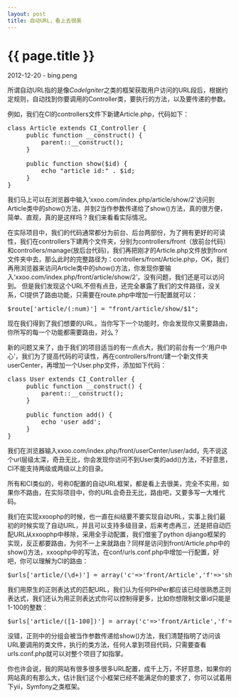 ```yaml
---
layout: post
title: 自动URL，看上去很美
---
```


{{ page.title }}
================

<p class="meta">2012-12-20 - bing.peng</p>

所谓自动URL指的是像*CodeIgniter*之类的框架获取用户访问的URL段后，根据约定规则，自动找到你要调用的Controller类，要执行的方法，以及要传递的参数。

例如，我们在CI的controllers文件下新建Article.php，代码如下：
<pre class="brush:php">
class Article extends CI_Controller {
     public function __construct() {
         parent::__construct();
     }
 
     public function show($id) {
         echo "article id:" . $id;
     }
} 
</pre>

我们马上可以在浏览器中输入‘xxoo.com/index.php/article/show/2’访问到Article类中的show()方法，并到2当作参数传递给了show()方法，真的很方便，简单、直观，真的是这样吗？我们来看看实际情况。

在实际项目中，我们的代码通常都分为前台、后台两部份，为了拥有更好的可读性，我们在controllers下建两个文件夹，分别为controllers/front（放前台代码）和controllers/manage(放后台代码)，我们再把刚才的Article.php文件放到front文件夹中去，那么此时的完整路径为：controllers/front/Article.php，OK，我们再用浏览器来访问Article类中的show()方法，你发现你要输入‘xxoo.com/index.php/front/article/show/2’，没有问题，我们还是可以访问到。
但是我们发现这个URL不但有点丑，还完全暴露了我们的文件路径，没关系，CI提供了路由功能，只需要在route.php中增加一行配置就可以：
<pre class="brush:php">
$route['article/(:num)'] = "front/article/show/$1";
</pre>
现在我们得到了我们想要的URL，当你写下一个功能时，你会发现你又需要路由，你所写的每一个功能都需要路由，对么？

新的问题又来了，由于我们的项目适当的有一点点大，我们的前台有一个‘用户中心’，我们为了提高代码的可读性，再在controllers/front/建一个新文件夹userCenter，再增加一个User.php文件，添加如下代码：
<pre class="brush:php">
class User extends CI_Controller {
     public function __construct() {
         parent::__construct();
     }
 
     public function add() {
         echo 'user add';
     }
} 
</pre>

我们在浏览器输入xxoo.com/index.php/front/userCenter/user/add，先不说这个url层级太深，奇丑无比，你会发现你访问不到User类的add()方法，不好意思，CI不能支持两级或两级以上的目录。

所有和CI类似的，号称0配置的自动URL框架，都是看上去很美，完全不实用，如果你不路由，在实际项目中，你的URL会奇丑无比，路由吧，又要多写一大堆代码。

我们在实现xxoophp的时候，也一直在纠结要不要实现自动URL，实事上我们最初的时候实现了自动URL，并且可以支持多级目录，后来考虑再三，还是把自动匹配URL从xxoophp中移除，采用全手动配置，我们借鉴了python djiango框架的实现，反正都要路由，为何不一上来就路由？同样是访问到front/Article.php中的show()方法，xxoophp中的写法，在conf/urls.conf.php中增加一行配置，好吧，你可以理解为CI的路由：
<pre class="brush:php">
$urls['article/(\d+)'] = array('c'=>'front/Article','f'=>'show');
</pre>

我们用原生的正则表达式的匹配URL，我们认为任何PHPer都应该已经很熟悉正则表达式，我们还认为用正则表达式你可以控制得更多，比如你想限制文章id只能是1-100的整数：
<pre class="brush:php">
$urls['article/([1-100])'] = array('c'=>'front/Article','f'=>'show');
</pre>
没错，正则中的分组会被当作参数传递给show()方法，我们清楚指明了访问该URL要调用的类文件，执行的类方法，任何人拿到项目代码，只需要查看urls.conf.php就可以对整个项目了如指掌。

你也许会说，我的网站有很多很多很多URL配置，成千上万，不好意思，如果你的网站真的有那么大，估计我们这个小框架已经不能满足你的要求了，你可以试着用下yii，Symfony之类框架。

